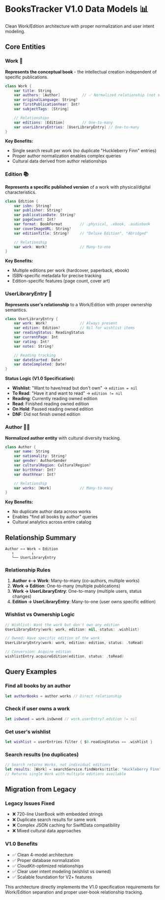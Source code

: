 # BooksTracker V1.0 Data Models 📊

Clean Work/Edition architecture with proper normalization and user intent modeling.

## Core Entities

### Work 📖
**Represents the conceptual book** - the intellectual creation independent of specific publications.

```swift
class Work {
    var title: String
    var authors: [Author]          // ✅ Normalized relationship (not string)
    var originalLanguage: String?
    var firstPublicationYear: Int?
    var subjectTags: [String]

    // Relationships
    var editions: [Edition]        // One-to-many
    var userLibraryEntries: [UserLibraryEntry] // One-to-many
}
```

**Key Benefits:**
- Single search result per work (no duplicate "Huckleberry Finn" entries)
- Proper author normalization enables complex queries
- Cultural data derived from author relationships

### Edition 📚
**Represents a specific published version** of a work with physical/digital characteristics.

```swift
class Edition {
    var isbn: String?
    var publisher: String?
    var publicationDate: String?
    var pageCount: Int?
    var format: BookFormat        // .physical, .ebook, .audiobook
    var coverImageURL: String?
    var editionTitle: String?     // "Deluxe Edition", "Abridged"

    // Relationship
    var work: Work?               // Many-to-one
}
```

**Key Benefits:**
- Multiple editions per work (hardcover, paperback, ebook)
- ISBN-specific metadata for precise tracking
- Edition-specific features (page count, cover art)

### UserLibraryEntry 👤
**Represents user's relationship** to a Work/Edition with proper ownership semantics.

```swift
class UserLibraryEntry {
    var work: Work?               // Always present
    var edition: Edition?         // Nil for wishlist items
    var readingStatus: ReadingStatus
    var currentPage: Int
    var rating: Int?
    var notes: String?

    // Reading tracking
    var dateStarted: Date?
    var dateCompleted: Date?
}
```

**Status Logic (V1.0 Specification):**
- **Wishlist**: "Want to have/read but don't own" → `edition = nil`
- **To Read**: "Have it and want to read" → `edition != nil`
- **Reading**: Currently reading owned edition
- **Read**: Finished reading owned edition
- **On Hold**: Paused reading owned edition
- **DNF**: Did not finish owned edition

### Author 👨‍💼
**Normalized author entity** with cultural diversity tracking.

```swift
class Author {
    var name: String
    var nationality: String?
    var gender: AuthorGender
    var culturalRegion: CulturalRegion?
    var birthYear: Int?
    var deathYear: Int?

    // Relationship
    var works: [Work]             // Many-to-many
}
```

**Key Benefits:**
- No duplicate author data across works
- Enables "find all books by author" queries
- Cultural analytics across entire catalog

## Relationship Summary

```
Author ←→ Work → Edition
   ↑        ↓
   └── UserLibraryEntry
```

### Relationship Rules

1. **Author ←→ Work**: Many-to-many (co-authors, multiple works)
2. **Work → Edition**: One-to-many (multiple publications)
3. **Work → UserLibraryEntry**: One-to-many (multiple users, status changes)
4. **Edition → UserLibraryEntry**: Many-to-one (user owns specific edition)

### Wishlist vs Ownership Logic

```swift
// Wishlist: Want the work but don't own any edition
UserLibraryEntry(work: work, edition: nil, status: .wishlist)

// Owned: Have specific edition of the work
UserLibraryEntry(work: work, edition: edition, status: .toRead)

// Conversion: Acquire edition
wishlistEntry.acquireEdition(edition, status: .toRead)
```

## Query Examples

### Find all books by an author
```swift
let authorBooks = author.works // Direct relationship
```

### Check if user owns a work
```swift
let isOwned = work.isOwned // work.userEntry?.edition != nil
```

### Get user's wishlist
```swift
let wishlist = userEntries.filter { $0.readingStatus == .wishlist }
```

### Search results (no duplicates)
```swift
// Search returns Works, not individual editions
let results: [Work] = searchService.findWorks(title: "Huckleberry Finn")
// Returns single Work with multiple editions available
```

## Migration from Legacy

### Legacy Issues Fixed
- ❌ 720-line UserBook with embedded strings
- ❌ Duplicate search results for same work
- ❌ Complex JSON caching for SwiftData compatibility
- ❌ Mixed cultural data approaches

### V1.0 Benefits
- ✅ Clean 4-model architecture
- ✅ Proper database normalization
- ✅ CloudKit-optimized relationships
- ✅ Clear user intent modeling (wishlist vs owned)
- ✅ Scalable foundation for V2+ features

This architecture directly implements the V1.0 specification requirements for Work/Edition separation and proper user-book relationship tracking.
